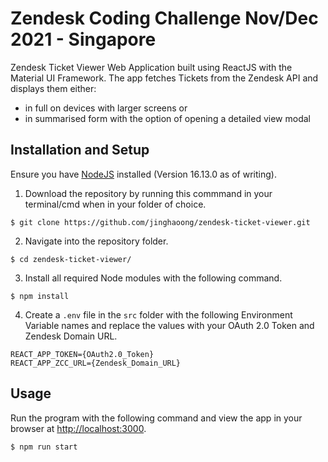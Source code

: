 # Zendesk Coding Challenge Nov/Dec 2021 - Singapore

Zendesk Ticket Viewer Web Application built using ReactJS with the Material UI Framework. The app fetches Tickets from the Zendesk API and displays them either:
- in full on devices with larger screens or
- in summarised form with the option of opening a detailed view modal

## Installation and Setup

Ensure you have [NodeJS](https://nodejs.org/en/) installed (Version 16.13.0 as of writing).

1. Download the repository by running this commmand in your terminal/cmd when in your folder of choice.
```
$ git clone https://github.com/jinghaoong/zendesk-ticket-viewer.git
```

2. Navigate into the repository folder.
```
$ cd zendesk-ticket-viewer/
```

3. Install all required Node modules with the following command.
```
$ npm install
```

4. Create a ```.env``` file in the ```src``` folder with the following Environment Variable names and replace the values with your OAuth 2.0 Token and Zendesk Domain URL.
```
REACT_APP_TOKEN={OAuth2.0_Token}
REACT_APP_ZCC_URL={Zendesk_Domain_URL}
```

## Usage
Run the program with the following command and view the app in your browser at [http://localhost:3000](http://localhost:3000).
```
$ npm run start
```
